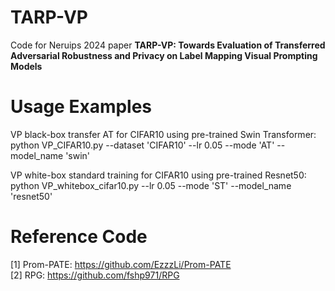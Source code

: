 # TARP-VP
Code for Neruips 2024 paper **TARP-VP: Towards Evaluation of Transferred Adversarial Robustness and Privacy on Label Mapping Visual Prompting Models**

# Usage Examples
VP black-box transfer AT for CIFAR10 using pre-trained Swin Transformer:  
python VP_CIFAR10.py --dataset 'CIFAR10' --lr 0.05 --mode 'AT' --model_name 'swin'   

VP white-box standard training for CIFAR10 using pre-trained Resnet50:   
python VP_whitebox_cifar10.py --lr 0.05 --mode 'ST' --model_name 'resnet50'

# Reference Code
[1] Prom-PATE: https://github.com/EzzzLi/Prom-PATE  
[2] RPG: https://github.com/fshp971/RPG
